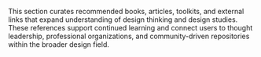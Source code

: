 This section curates recommended books, articles, toolkits, and external links that expand understanding of design thinking and design studies. These references support continued learning and connect users to thought leadership, professional organizations, and community-driven repositories within the broader design field.
